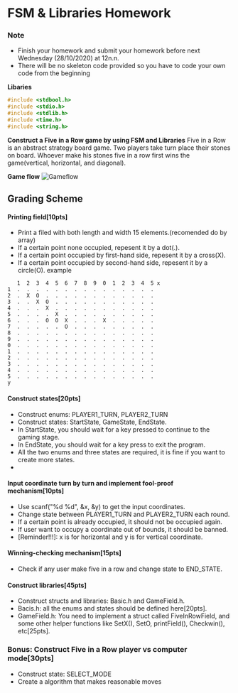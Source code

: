 # FSM & Libraries Homework

### Note
* Finish your homework and submit your homework before next Wednesday (28/10/2020) at 12n.n.
* There will be no skeleton code provided so you have to code your own code from the beginning

**Libaries**

```C
#include <stdbool.h>
#include <stdio.h>
#include <stdlib.h>
#include <time.h>
#include <string.h>
```

**Construct a Five in a Row game by using FSM and Libraries**
Five in a Row is an abstract strategy board game. Two players take turn place their stones on board. Whoever make his stones five in a row first wins the game(vertical, horizontal, and diagonal).

**Game flow** 
![Gameflow](Picture.png)

## Grading Scheme
#### Printing field[10pts]
* Print a filed with both length and width 15 elements.(recomended do by array)
* If a certain point none occupied, repesent it by a dot(.).
* If a certain point occupied by first-hand side, repesent it by a cross(X).
* If a certain point occupied by second-hand side, repesent it by a circle(O).
example 
```
   1  2  3  4  5  6  7  8  9  0  1  2  3  4  5 x
1  .  .  .  .  .  .  .  .  .  .  .  .  .  .  .
2  .  X  O  .  .  .  .  .  .  .  .  .  .  .  .
3  .  .  X  O  .  .  .  .  .  .  .  .  .  .  .
4  .  .  .  X  .  .  .  .  .  .  .  .  .  .  .
5  .  .  .  .  X  .  .  .  .  .  .  .  .  .  .
6  .  .  .  O  O  X  .  .  .  X  .  .  .  .  .
7  .  .  .  .  .  O  .  .  .  .  .  .  .  .  .
8  .  .  .  .  .  .  .  .  .  .  .  .  .  .  .
9  .  .  .  .  .  .  .  .  .  .  .  .  .  .  .
0  .  .  .  .  .  .  .  .  .  .  .  .  .  .  .
1  .  .  .  .  .  .  .  .  .  .  .  .  .  .  .
2  .  .  .  .  .  .  .  .  .  .  .  .  .  .  .
3  .  .  .  .  .  .  .  .  .  .  .  .  .  .  .
4  .  .  .  .  .  .  .  .  .  .  .  .  .  .  .
5  .  .  .  .  .  .  .  .  .  .  .  .  .  .  .
y
```
#### Construct states[20pts]
* Construct enums: PLAYER1_TURN, PLAYER2_TURN
* Construct states: StartState, GameState, EndState.
* In StartState, you should wait for a key pressed to continue to the gaming stage.
* In EndState, you should wait for a key press to exit the program.
* All the two enums and three states are required, it is fine if you want to create more states.
* 
#### Input coordinate turn by turn and implement fool-proof mechanism[10pts]
* Use scanf("%d %d", &x, &y) to get the input coordinates.
* Change state between PLAYER1_TURN and PLAYER2_TURN each round.
* If a certain point is already occupied, it should not be occupied again.
* If user want to occupy a coordinate out of bounds, it should be banned.
* [Reminder!!!]: x is for horizontal and y is for vertical coordinate.

#### Winning-checking mechanism[15pts]
* Check if any user make five in a row and change state to END_STATE.

#### Construct libraries[45pts]
* Construct structs and libraries: Basic.h and GameField.h.
* Bacis.h: all the enums and states should be defined here[20pts].
* GameField.h: You need to implement a struct called FiveInRowField, and some other helper functions like SetX(), SetO, printField(), Checkwin(), etc[25pts].

### Bonus: Construct Five in a Row player vs computer mode[30pts]
* Construct state: SELECT_MODE
* Create a algorithm that makes reasonable moves
